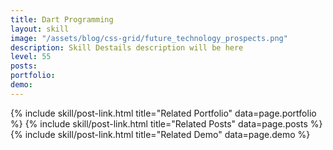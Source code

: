 ```yaml
---
title: Dart Programming
layout: skill
image: "/assets/blog/css-grid/future_technology_prospects.png"
description: Skill Destails description will be here
level: 55
posts: 
portfolio: 
demo: 
---
```


<div class="mt-5">
    {% include skill/post-link.html title="Related Portfolio" data=page.portfolio %}
    {% include skill/post-link.html title="Related Posts" data=page.posts %}
    {% include skill/post-link.html title="Related Demo" data=page.demo %}
</div>